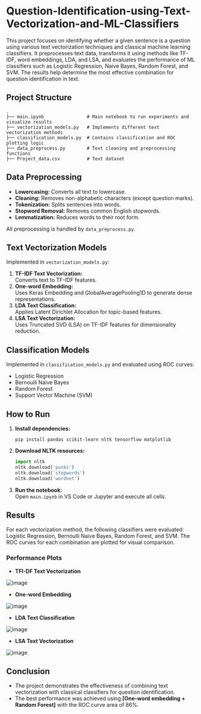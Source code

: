 # Question-Identification-using-Text-Vectorization-and-ML-Classifiers
This project focuses on identifying whether a given sentence is a question using various text vectorization techniques and classical machine learning classifiers. It preprocesses text data, transforms it using methods like TF-IDF, word embeddings, LDA, and LSA, and evaluates the performance of ML classifiers such as Logistic Regression, Naive Bayes, Random Forest, and SVM. The results help determine the most effective combination for question identification in text.

## Project Structure

```
.
├── main.ipynb                # Main notebook to run experiments and visualize results
├── vectorization_models.py   # Implements different text vectorization methods
├── classification_models.py  # Contains classification and ROC plotting logic
├── data_preprocess.py        # Text cleaning and preprocessing functions
├── Project_data.csv          # Text dataset
```

## Data Preprocessing

- **Lowercasing:** Converts all text to lowercase.
- **Cleaning:** Removes non-alphabetic characters (except question marks).
- **Tokenization:** Splits sentences into words.
- **Stopword Removal:** Removes common English stopwords.
- **Lemmatization:** Reduces words to their root form.

All preprocessing is handled by `data_preprocess.py`.

## Text Vectorization Models

Implemented in `vectorization_models.py`:

1. **TF-IDF Text Vectorization:**  
   Converts text to TF-IDF features.
2. **One-word Embedding:**  
   Uses Keras Embedding and GlobalAveragePooling1D to generate dense representations.
3. **LDA Text Classification:**  
   Applies Latent Dirichlet Allocation for topic-based features.
4. **LSA Text Vectorization:**  
   Uses Truncated SVD (LSA) on TF-IDF features for dimensionality reduction.


## Classification Models

Implemented in `classification_models.py` and evaluated using ROC curves:

- Logistic Regression
- Bernoulli Naive Bayes
- Random Forest
- Support Vector Machine (SVM)

## How to Run

1. **Install dependencies:**
   ```
   pip install pandas scikit-learn nltk tensorflow matplotlib
   ```
2. **Download NLTK resources:**
   ```python
   import nltk
   nltk.download('punkt')
   nltk.download('stopwords')
   nltk.download('wordnet')
   ```
3. **Run the notebook:**  
   Open `main.ipynb` in VS Code or Jupyter and execute all cells.

## Results   

For each vectorization method, the following classifiers were evaluated: Logistic Regression, Bernoulli Naive Bayes, Random Forest, and SVM. The ROC curves for each combination are plotted for visual comparison.

### Performance Plots
- **TFI-DF Text Vectorization**

![image](https://github.com/user-attachments/assets/3f852205-2f5b-4ab6-bbb9-ca4d600b1a24)

- **One-word Embedding**

![image](https://github.com/user-attachments/assets/267ba4b4-823b-419b-9fa2-efb0947fe230)

- **LDA Text Classification**

![image](https://github.com/user-attachments/assets/cf18cca2-0ded-4399-8c69-a4245a028a3c)

- **LSA Text Vectorization**

![image](https://github.com/user-attachments/assets/eaedb6b1-d5e6-4058-9374-996a4bc2632e)


## Conclusion

- The project demonstrates the effectiveness of combining text vectorization with classical classifiers for question identification.
- The best performance was achieved using **[One-word embedding + Random Forest]** with the ROC curve area of 86%.









